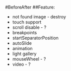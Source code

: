 #BeforeAfter
##Feature:
* not found image - destroy
* touch support
* scroll disable - ?
* breakpoints
* startSeparatorPosition
* autoSlide
* animation
* light gallery
* mouseWheel - ?
* video - ?
